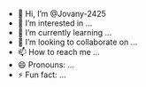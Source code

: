 - 👋 Hi, I’m @Jovany-2425
- 👀 I’m interested in ...
- 🌱 I’m currently learning ...
- 💞️ I’m looking to collaborate on ...
- 📫 How to reach me ...
- 😄 Pronouns: ...
- ⚡ Fun fact: ...

<!---
Jovany-2425/Jovany-2425 is a ✨ special ✨ repository because its `README.md` (this file) appears on your GitHub profile.
You can click the Preview link to take a look at your changes.
--->
